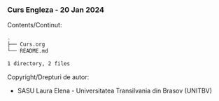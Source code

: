 ### Curs Engleza - 20 Jan 2024

Contents/Continut: 

```sh
.
├── Curs.org
└── README.md

1 directory, 2 files
```

Copyright/Drepturi de autor:
* SASU Laura Elena - Universitatea Transilvania din Brasov (UNITBV)
